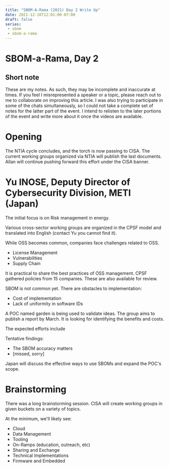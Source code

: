 ```yaml
---
title: "SBOM-A-Rama (2021) Day 2 Write Up"
date: 2021-12-16T12:01:00-07:00
draft: false
series:
 - sbom
 - sbom-a-rama
---
```



# SBOM-a-Rama, Day 2

## Short note
These are my notes.
As such, they may be incomplete and inaccurate at times.
If you feel I misrepresented a speaker or a topic, please reach out to me to collaborate on improving this article.
I was also trying to participate in some of the chats simultaneously, so I could not take a complete set of notes for the latter part of the event.
I intend to relisten to the later portions of the event and write more about it once the videos are available.

# Opening

The NTIA cycle concludes, and the torch is now passing to CISA. The current working groups organized via NTIA will publish the last documents. Allan will continue pushing forward this effort under the CISA banner.

# Yu INOSE, Deputy Director of Cybersecurity Division, METI (Japan)

The initial focus is on Risk management in energy.

Various cross-sector working groups are organized in the CPSF model and translated into English (contact Yu you cannot find it). 

While OSS becomes common, companies face challenges related to OSS.
* License Management
* Vulnerabilities
* Supply Chain

It is practical to share the best practices of OSS management. CPSF gathered policies from 15 companies. These are also available for review.

SBOM is not common yet. There are obstacles to implementation:

* Cost of implementation
* Lack of uniformity in software IDs

A POC named garden is being used to validate ideas. The group aims to publish a report by March. It is looking for identifying the benefits and costs.

The expected efforts include 

Tentative findings:
* The SBOM accuracy matters
* [missed, sorry]

Japan will discuss the effective ways to use SBOMs and expand the POC's scope.

# Brainstorming

There was a long brainstorming session. CISA will create working groups in given buckets on a variety of topics.

At the minimum, we'll likely see:

* Cloud
* Data Management
* Tooling
* On-Ramps (education, outreach, etc)
* Sharing and Exchange
* Technical Implementations
* Firmware and Embedded

